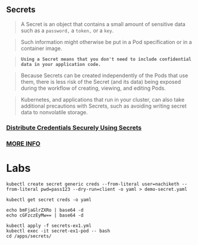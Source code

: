 ## Secrets

> A Secret is an object that contains a small amount of sensitive data such as a `password,` a `token,` or a `key`. 

> Such information might otherwise be put in a Pod specification or in a container image. 

> **`Using a Secret means that you don't need to include confidential data in your application code.`**

> Because Secrets can be created independently of the Pods that use them, there is less risk of the Secret (and its data) being exposed during the workflow of creating, viewing, and editing Pods. 

> Kubernetes, and applications that run in your cluster, can also take additional precautions with Secrets, such as avoiding writing secret data to nonvolatile storage.

### [Distribute Credentials Securely Using Secrets](https://kubernetes.io/docs/tasks/inject-data-application/distribute-credentials-secure/)

### [MORE INFO](https://kubernetes.io/docs/concepts/configuration/secret/)

# Labs

```
kubectl create secret generic creds --from-literal user=nachiketh --from-literal pwd=pass123 --dry-run=client -o yaml > demo-secret.yaml

kubectl get secret creds -o yaml

echo bmFjaGlrZXRo | base64 -d
echo cGFzczEyMw== | base64 -d

kubectl apply -f secrets-ex1.yml
kubectl exec -it secret-ex1-pod -- bash
cd /apps/secrets/

```